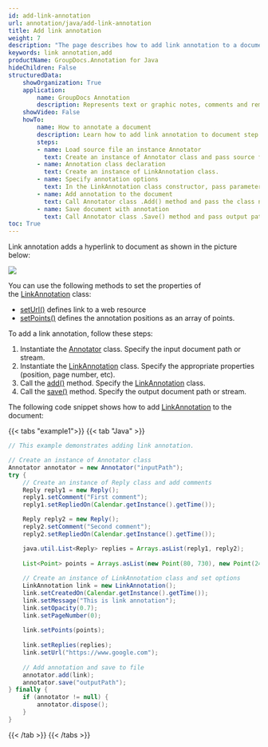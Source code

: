 ```yaml
---
id: add-link-annotation
url: annotation/java/add-link-annotation
title: Add link annotation
weight: 7
description: "The page describes how to add link annotation to a document using GroupDocs.Annotation for Java."
keywords: link annotation,add
productName: GroupDocs.Annotation for Java
hideChildren: False
structuredData:
    showOrganization: True
    application:    
        name: GroupDocs Annotation
        description: Represents text or graphic notes, comments and remarks attached to a specific part of the content of the document using Java
    showVideo: False
    howTo:
        name: How to annotate a document
        description: Learn how to add link annotation to document step by step
        steps:
        - name: Load source file an instance Annotator
          text: Create an instance of Annotator class and pass source file path as a constructor parameter. You may specify absolute or relative file path as per your requirements. 
        - name: Annotation class declaration
          text: Create an instance of LinkAnnotation class.
        - name: Specify annotation options 
          text: In the LinkAnnotation class constructor, pass parameters.
        - name: Add annotation to the document
          text: Call Annotator class .Add() method and pass the class name LinkAnnotation.
        - name: Save document with annotation
          text: Call Annotator class .Save() method and pass output path file.
toc: True
---
```

Link annotation adds a hyperlink to document as shown in the picture below:

![](/annotation/java/images/add-link-annotation.png)

You can use the following methods to set the properties of the [LinkAnnotation](https://reference.groupdocs.com/annotation/java/com.groupdocs.annotation.models.annotationmodels/linkannotation) class:

*   [setUrl()](https://reference.groupdocs.com/annotation/java/com.groupdocs.annotation.models.annotationmodels/linkannotation/#setUrl-java.lang.String-) defines link to a web resource
*   [setPoints()](https://reference.groupdocs.com/annotation/java/com.groupdocs.annotation.models.annotationmodels/linkannotation/#setPoints-java.util.List-com.groupdocs.annotation.models.Point--) defines the annotation positions as an array of points.  
    
To add a link annotation, follow these steps:

1.   Instantiate the [Annotator](https://reference.groupdocs.com/java/annotation/com.groupdocs.annotation/Annotator) class. Specify the input document path or stream.
2.   Instantiate the [LinkAnnotation](https://reference.groupdocs.com/annotation/java/com.groupdocs.annotation.models.annotationmodels/linkannotation) class. Specify the appropriate properties (position, page number, etc).
3.   Call the [add()](https://reference.groupdocs.com/annotation/java/com.groupdocs.annotation/annotator/#add-com.groupdocs.annotation.models.annotationmodels.AnnotationBase-) method. Specify the [LinkAnnotation](https://reference.groupdocs.com/annotation/java/com.groupdocs.annotation.models.annotationmodels/linkannotation) class.
4.   Call the [save()](https://reference.groupdocs.com/annotation/java/com.groupdocs.annotation/annotator/#save--) method. Specify the output document path or stream.

The following code snippet shows how to add [LinkAnnotation](https://reference.groupdocs.com/annotation/java/com.groupdocs.annotation.models.annotationmodels/linkannotation) to the document:

{{< tabs "example1">}}
{{< tab "Java" >}}
```java
// This example demonstrates adding link annotation.

// Create an instance of Annotator class
Annotator annotator = new Annotator("inputPath");
try {
    // Create an instance of Reply class and add comments
    Reply reply1 = new Reply();
    reply1.setComment("First comment");
    reply1.setRepliedOn(Calendar.getInstance().getTime());

    Reply reply2 = new Reply();
    reply2.setComment("Second comment");
    reply2.setRepliedOn(Calendar.getInstance().getTime());

    java.util.List<Reply> replies = Arrays.asList(reply1, reply2);
    
    List<Point> points = Arrays.asList(new Point(80, 730), new Point(240, 730), new Point(80, 650), new Point(240, 650));                
    
    // Create an instance of LinkAnnotation class and set options
    LinkAnnotation link = new LinkAnnotation();
    link.setCreatedOn(Calendar.getInstance().getTime());
    link.setMessage("This is link annotation");
    link.setOpacity(0.7);
    link.setPageNumber(0);
    
    link.setPoints(points);               
    
    link.setReplies(replies);
    link.setUrl("https://www.google.com");
    
    // Add annotation and save to file
    annotator.add(link);
    annotator.save("outputPath");
} finally {
    if (annotator != null) {
        annotator.dispose();
    }
}
```
{{< /tab >}}
{{< /tabs >}}